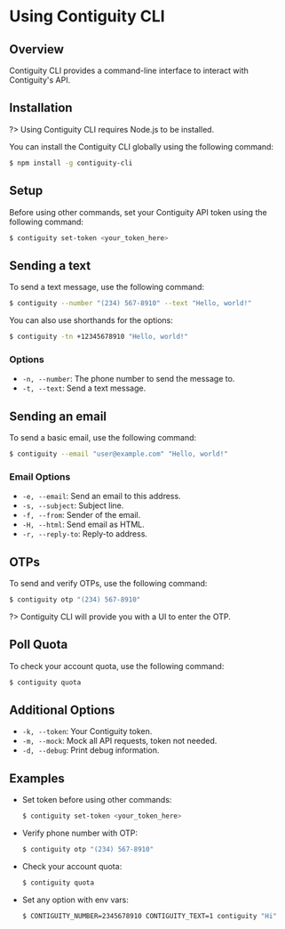 # Using Contiguity CLI

## Overview

Contiguity CLI provides a command-line interface to interact with Contiguity's API.

## Installation

?> Using Contiguity CLI requires Node.js to be installed. 

You can install the Contiguity CLI globally using the following command:

```bash
$ npm install -g contiguity-cli
```

## Setup

Before using other commands, set your Contiguity API token using the following command:

```bash
$ contiguity set-token <your_token_here>
```

## Sending a text

To send a text message, use the following command:

```bash
$ contiguity --number "(234) 567-8910" --text "Hello, world!"
```

You can also use shorthands for the options:

```bash
$ contiguity -tn +12345678910 "Hello, world!"
```

### Options

- `-n, --number`: The phone number to send the message to.
- `-t, --text`: Send a text message.

## Sending an email

To send a basic email, use the following command:

```bash
$ contiguity --email "user@example.com" "Hello, world!"
```

### Email Options

- `-e, --email`: Send an email to this address.
- `-s, --subject`: Subject line.
- `-f, --from`: Sender of the email.
- `-H, --html`: Send email as HTML.
- `-r, --reply-to`: Reply-to address.

## OTPs

To send and verify OTPs, use the following command:

```bash
$ contiguity otp "(234) 567-8910"
```

?> Contiguity CLI will provide you with a UI to enter the OTP.

## Poll Quota

To check your account quota, use the following command:

```bash
$ contiguity quota
```

## Additional Options

- `-k, --token`: Your Contiguity token.
- `-m, --mock`: Mock all API requests, token not needed.
- `-d, --debug`: Print debug information.

## Examples

- Set token before using other commands:
  ```bash
  $ contiguity set-token <your_token_here>
  ```
- Verify phone number with OTP:
  ```bash
  $ contiguity otp "(234) 567-8910"
  ```
- Check your account quota:
  ```bash
  $ contiguity quota
  ```
- Set any option with env vars:
  ```bash
  $ CONTIGUITY_NUMBER=2345678910 CONTIGUITY_TEXT=1 contiguity "Hi"
  ```
